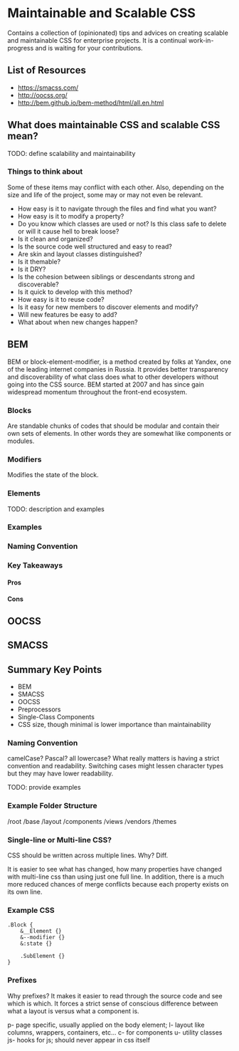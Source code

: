 # Maintainable and Scalable CSS

Contains a collection of (opinionated) tips and advices on creating scalable and maintainable CSS for enterprise projects. It is a continual work-in-progress and is waiting for your contributions.

## List of Resources

- https://smacss.com/
- http://oocss.org/
- http://bem.github.io/bem-method/html/all.en.html

## What does maintainable CSS and scalable CSS mean?

TODO: define scalability and maintainability

### Things to think about

Some of these items may conflict with each other. Also, depending on the size and life of the project, some may or may not even be relevant. 

- How easy is it to navigate through the files and find what you want?
- How easy is it to modify a property?
- Do you know which classes are used or not? Is this class safe to delete or will it cause hell to break loose?
- Is it clean and organized?
- Is the source code well structured and easy to read?
- Are skin and layout classes distinguished?
- Is it themable? 
- Is it DRY?
- Is the cohesion between siblings or descendants strong and discoverable?
- Is it quick to develop with this method?
- How easy is it to reuse code?
- Is it easy for new members to discover elements and modify?
- Will new features be easy to add?
- What about when new changes happen?

## BEM

BEM or block-element-modifier, is a method created by folks at Yandex, one of the leading internet companies in Russia. It provides better transparency and discoverability of what class does what to other developers without going into the CSS source. BEM started at 2007 and has since gain widespread momentum throughout the front-end ecosystem.

### Blocks

Are standable chunks of codes that should be modular and contain their own sets of elements. In other words they are somewhat like components or modules.

### Modifiers

Modifies the state of the block.

### Elements

TODO: description and examples

### Examples

### Naming Convention

### Key Takeaways

#### Pros

#### Cons

## OOCSS

## SMACSS

## Summary Key Points

- BEM
- SMACSS
- OOCSS
- Preprocessors
- Single-Class Components
- CSS size, though minimal is lower importance than maintainability

### Naming Convention

camelCase? Pascal? all lowercase? What really matters is having a strict convention and readability. Switching cases might lessen character types but they may have lower readability.

TODO: provide examples

### Example Folder Structure

/root
    /base
    /layout
    /components
    /views
    /vendors
    /themes

### Single-line or Multi-line CSS?

CSS should be written across multiple lines. Why? Diff.

It is easier to see what has changed, how many properties have changed with multi-line css than using just one full line. In addition, there is a much more reduced chances of merge conflicts because each property exists on its own line.

### Example CSS

```
.Block {
    &__Element {}
    &--modifier {}
    &:state {}
    
    .SubElement {}
}
```

### Prefixes

Why prefixes? It makes it easier to read through the source code and see which is which. It forces a strict sense of conscious difference between what a layout is versus what a component is.

p-  page specific, usually applied on the body element;
l-  layout like columns, wrappers, containers, etc...
c-  for components
u-  utility classes
js- hooks for js; should never appear in css itself 
